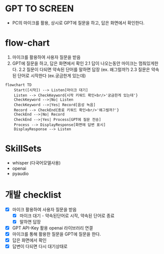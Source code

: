 # GPT TO SCREEN
- PC의 마이크를 활용, 상시로 GPT에 질문을 하고, 답은 화면에서 확인한다.

# flow-chart
1. 마이크를 활용하여 사용자 질문을 받음
2. GPT에 질문을 하고, 답은 화면에서 확인
    2.1 답이 나오는동안 마이크는 멈춰있게한다.
    2.2 질문이 다되면 약속된 단어를 말하면 답장 (ex. 왜그럴까?)
    2.3 질문은 약속된 단어로 시작한다 (ex.궁금한게 있는데)

``` mermaid
flowchart TD
    Start([시작]) --> Listen[마이크 대기]
    Listen --> CheckKeyword{시작 키워드 확인<br/>'궁금한게 있는데'}
    CheckKeyword -->|No| Listen
    CheckKeyword -->|Yes| Record[음성 녹음]
    Record --> CheckEnd{종료 키워드 확인<br/>'왜그럴까?'}
    CheckEnd -->|No| Record
    CheckEnd -->|Yes| Process[GPT에 질문 전송]
    Process --> DisplayResponse[화면에 답변 표시]
    DisplayResponse --> Listen
```

# SkillSets
- whisper (다국어모델사용)
- openai
- pyaudio


# 개발 checklist
- [x] 마이크 활용하여 사용자 질문을 받음
    - [x] 마이크 대기 - 약속된단어로 시작, 약속된 단어로 종료
    - [x] 말하면 답장
- [x] GPT API-Key 활용 openai 라이브러리 연결
- [x] 마이크를 통해 활용한 질문을 GPT에 질문을 한다.
- [x] 답은 화면에서 확인
- [x] 답변이 다되면 다시 대기상태로